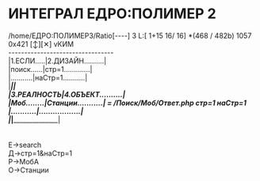 # ИНТЕГРАЛ ЕДРО:ПОЛИМЕР 2

/home/ЕДРО:ПОЛИМЕР3/Ratio[----]  3 L:[  1+15  16/ 16] *(468 / 482b) 1057 0x421                                                        [↕][✕]
vКИМ<br/>
---------------------------------<br/>
|1.ЕСЛИ.....|2.ДИЗАЙН..........|<br/>
|поиск......|стр=1.............|<br/>
|...........|наСтр=1...........|<br/>
|___________|__________________|<br/>
|3.РЕАЛНОСТЬ|4.ОБЪЕКТ..........|<br/>
|Моб........|Станции...........| = /Поиск/Моб/Ответ.php стр=1 наСтр=1<br/>
|...........|..................|<br/>
|___________|__________________|<br/>
<br/>
<br/>
Е->search<br/>
Д->стр=1&наСтр=1<br/>
Р->МобА<br/>
О->Станции<br/>
<br/>
<br/>

